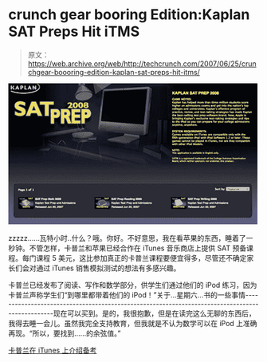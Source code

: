 # crunch gear booring Edition:Kaplan SAT Preps Hit iTMS 

> 原文：<https://web.archive.org/web/http://techcrunch.com/2007/06/25/crunchgear-boooring-edition-kaplan-sat-preps-hit-itms/>

![](img/a1875a552459cdee300888092777461b.png)

zzzzz……瓦特小时..什么？哦。你好。不好意思，我在看苹果的东西，睡着了一秒钟。不管怎样，卡普兰和苹果已经合作在 iTunes 音乐商店上提供 SAT 预备课程。每门课程 5 美元，这比参加真正的卡普兰课程要便宜得多，尽管还不确定家长们会对通过 iTunes 销售模拟测试的想法有多感兴趣。

卡普兰已经发布了阅读、写作和数学部分，供学生们通过他们的 iPod 练习，因为卡普兰声称学生们“到哪里都带着他们的 iPod！”关于…星期六…书的一些事情------------------------------------------------------------------------------------------------现在可以买到。是的，我很抱歉，但是在读完这么无聊的东西后，我得去睡一会儿。虽然我完全支持教育，但我就是不认为数学可以在 iPod 上准确再现。“所以，要找到……的余弦值。”

[卡普兰在 iTunes 上介绍备考](https://web.archive.org/web/20151001112931/http://ilounge.com/index.php/news/comments/kaplan-intros-test-prep-on-itunes/)